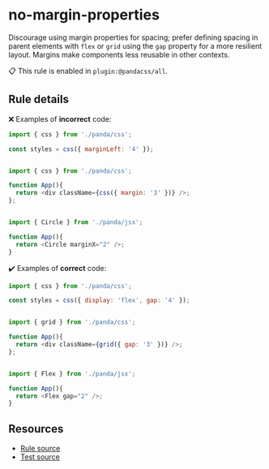 [//]: # (This file is generated by eslint-docgen. Do not edit it directly.)

# no-margin-properties

Discourage using margin properties for spacing; prefer defining spacing in parent elements with `flex` or `grid` using the `gap` property for a more resilient layout. Margins make components less reusable in other contexts.

📋 This rule is enabled in `plugin:@pandacss/all`.

## Rule details

❌ Examples of **incorrect** code:
```js
import { css } from './panda/css';

const styles = css({ marginLeft: '4' });
```
```js

import { css } from './panda/css';

function App(){
  return <div className={css({ margin: '3' })} />;
};
```
```js

import { Circle } from './panda/jsx';

function App(){
  return <Circle marginX="2" />;
}
```

✔️ Examples of **correct** code:
```js
import { css } from './panda/css';

const styles = css({ display: 'flex', gap: '4' });
```
```js

import { grid } from './panda/css';

function App(){
  return <div className={grid({ gap: '3' })} />;
};
```
```js

import { Flex } from './panda/jsx';

function App(){
  return <Flex gap="2" />;
}
```

## Resources

* [Rule source](/plugin/src/rules/no-margin-properties.ts)
* [Test source](/plugin/tests/no-margin-properties.test.ts)
